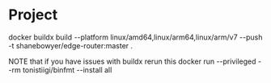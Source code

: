 # Project


docker buildx build --platform linux/amd64,linux/arm64,linux/arm/v7 --push -t shanebowyer/edge-router:master .


NOTE that if you have issues with buildx rerun this
docker run --privileged --rm tonistiigi/binfmt --install all